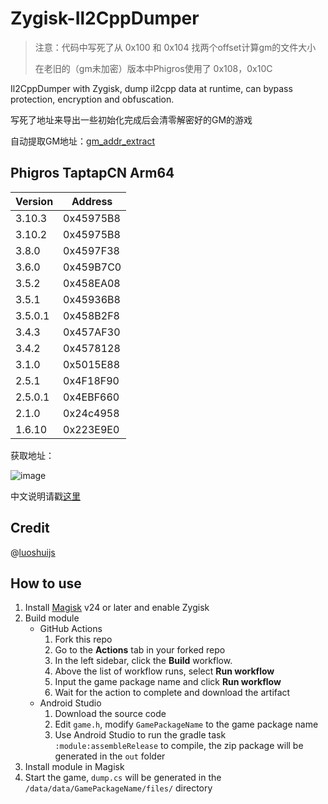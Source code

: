 # Zygisk-Il2CppDumper

> 注意：代码中写死了从 0x100 和 0x104 找两个offset计算gm的文件大小
> 
> 在老旧的（gm未加密）版本中Phigros使用了 0x108，0x10C

Il2CppDumper with Zygisk, dump il2cpp data at runtime, can bypass protection, encryption and obfuscation.

写死了地址来导出一些初始化完成后会清零解密好的GM的游戏

自动提取GM地址：[gm_addr_extract](https://github.com/mokurin000/gm_addr_extract)

## Phigros TaptapCN Arm64

Version | Address
--------|--------
3.10.3  | 0x45975B8
3.10.2  | 0x45975B8
3.8.0   | 0x4597F38
3.6.0   | 0x459B7C0
3.5.2   | 0x458EA08
3.5.1   | 0x45936B8
3.5.0.1 | 0x458B2F8
3.4.3   | 0x457AF30
3.4.2   | 0x4578128
3.1.0   | 0x5015E88
2.5.1   | 0x4F18F90
2.5.0.1 | 0x4EBF660
2.1.0   | 0x24c4958
1.6.10  | 0x223E9E0

获取地址：

![image](https://github.com/000ylop/Zygisk-Il2CppDumper/assets/34085039/fea4354e-f42a-46f2-80dc-f57cf5210fe2)

中文说明请戳[这里](README.zh-CN.md)

## Credit

@[luoshuijs](https://github.com/luoshuijs)

## How to use
1. Install [Magisk](https://github.com/topjohnwu/Magisk) v24 or later and enable Zygisk
2. Build module
   - GitHub Actions
      1. Fork this repo
      2. Go to the **Actions** tab in your forked repo
      3. In the left sidebar, click the **Build** workflow.
      4. Above the list of workflow runs, select **Run workflow**
      5. Input the game package name and click **Run workflow**
      6. Wait for the action to complete and download the artifact
   - Android Studio
      1. Download the source code
      2. Edit `game.h`, modify `GamePackageName` to the game package name
      3. Use Android Studio to run the gradle task `:module:assembleRelease` to compile, the zip package will be generated in the `out` folder
3. Install module in Magisk
4. Start the game, `dump.cs` will be generated in the `/data/data/GamePackageName/files/` directory
